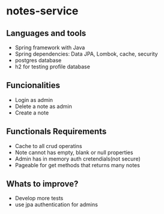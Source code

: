# notes-service

## Languages and tools

* Spring framework with Java
* Spring dependencies: Data JPA, Lombok, cache, security
* postgres database
* h2 for testing profile database


## Funcionalities

* Login as admin
* Delete a note as admin
* Create a note


## Functionals Requirements

* Cache to all crud operatins
* Note cannot has empty, blank or null properties
* Admin has in memory auth cretendials(not secure)
* Pageable for get methods that returns many notes


## Whats to improve?

* Develop more tests
* use jpa authentication for admins 
